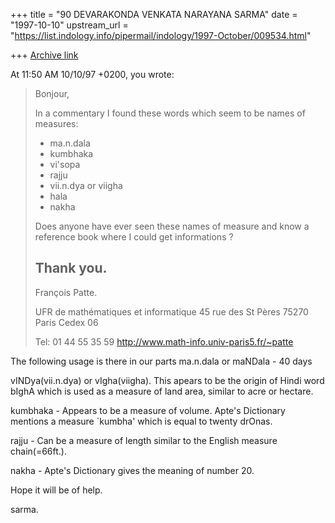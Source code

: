 +++
title = "90 DEVARAKONDA VENKATA NARAYANA SARMA"
date = "1997-10-10"
upstream_url = "https://list.indology.info/pipermail/indology/1997-October/009534.html"

+++
[Archive link](https://list.indology.info/pipermail/indology/1997-October/009534.html)

At 11:50 AM 10/10/97 +0200, you wrote:
>Bonjour,
>
>In a commentary I found these words which seem to be names of measures:
>
>- ma.n.dala
>- kumbhaka
>- vi'sopa
>- rajju
>- vii.n.dya or viigha
>- hala
>- nakha
>
>Does anyone have ever seen these names of measure and know a reference
>book where I could get informations ?
>
>Thank you.
>-- 
>François Patte.
>
>UFR de mathématiques et informatique
>45 rue des St Pères
>75270 Paris Cedex 06
>
>Tel: 01 44 55 35 59
>http://www.math-info.univ-paris5.fr/~patte
>
>
The following usage is there in our parts
ma.n.dala or maNDala - 40 days 

vINDya(vii.n.dya) or vIgha(viigha). This apears to be the origin of 
Hindi word bIghA which is used as a measure of land area, similar to 
acre or hectare.

kumbhaka - Appears to be a measure of volume. Apte's Dictionary mentions 
a measure `kumbha' which is equal to twenty drOnas.

rajju - Can be a measure of length similar to the English measure 
chain(=66ft.).

nakha - Apte's Dictionary gives the meaning of number 20.

Hope it will be of help.

sarma. 



